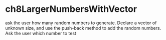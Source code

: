 # ch8LargerNumbersWithVector
ask the user how many random numbers to generate. Declare a vector of unknown size, and use the push-back method to add the random numbers. Ask the user which number to test
